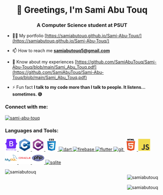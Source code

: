 <h1 align="center">🔹 Greetings, I'm Sami Abu Touq</h1>
<h3 align="center">A Computer Science student at PSUT</h3>

- 👨‍💻 My portfolio [https://samiabutouq.github.io/Sami-Abu-Touq/](https://samiabutouq.github.io/Sami-Abu-Touq/)

- 📫 How to reach me **samiabutouq5@gmail.com**

- 📄 Know about my experiences [https://github.com/SamiAbuTouq/Sami-Abu-Touq/blob/main/Sami_Abu_Touq.pdf](https://github.com/SamiAbuTouq/Sami-Abu-Touq/blob/main/Sami_Abu_Touq.pdf)

- ⚡ Fun fact **I talk to my code more than I talk to people. It listens… sometimes. 😅**

<h3 align="left">Connect with me:</h3>
<p align="left">
<a href="https://linkedin.com/in/sami-abu-touq" target="blank"><img align="center" src="https://raw.githubusercontent.com/rahuldkjain/github-profile-readme-generator/master/src/images/icons/Social/linked-in-alt.svg" alt="sami-abu-touq" height="30" width="40" /></a>
</p>

<h3 align="left">Languages and Tools:</h3>
<p align="left"> <a href="https://getbootstrap.com" target="_blank" rel="noreferrer"> <img src="https://raw.githubusercontent.com/devicons/devicon/master/icons/bootstrap/bootstrap-plain-wordmark.svg" alt="bootstrap" width="40" height="40"/> </a> <a href="https://www.w3schools.com/cpp/" target="_blank" rel="noreferrer"> <img src="https://raw.githubusercontent.com/devicons/devicon/master/icons/cplusplus/cplusplus-original.svg" alt="cplusplus" width="40" height="40"/> </a> <a href="https://www.w3schools.com/cs/" target="_blank" rel="noreferrer"> <img src="https://raw.githubusercontent.com/devicons/devicon/master/icons/csharp/csharp-original.svg" alt="csharp" width="40" height="40"/> </a> <a href="https://www.w3schools.com/css/" target="_blank" rel="noreferrer"> <img src="https://raw.githubusercontent.com/devicons/devicon/master/icons/css3/css3-original-wordmark.svg" alt="css3" width="40" height="40"/> </a> <a href="https://dart.dev" target="_blank" rel="noreferrer"> <img src="https://www.vectorlogo.zone/logos/dartlang/dartlang-icon.svg" alt="dart" width="40" height="40"/> </a> <a href="https://firebase.google.com/" target="_blank" rel="noreferrer"> <img src="https://www.vectorlogo.zone/logos/firebase/firebase-icon.svg" alt="firebase" width="40" height="40"/> </a> <a href="https://flutter.dev" target="_blank" rel="noreferrer"> <img src="https://www.vectorlogo.zone/logos/flutterio/flutterio-icon.svg" alt="flutter" width="40" height="40"/> </a> <a href="https://git-scm.com/" target="_blank" rel="noreferrer"> <img src="https://www.vectorlogo.zone/logos/git-scm/git-scm-icon.svg" alt="git" width="40" height="40"/> </a> <a href="https://www.w3.org/html/" target="_blank" rel="noreferrer"> <img src="https://raw.githubusercontent.com/devicons/devicon/master/icons/html5/html5-original-wordmark.svg" alt="html5" width="40" height="40"/> </a> <a href="https://developer.mozilla.org/en-US/docs/Web/JavaScript" target="_blank" rel="noreferrer"> <img src="https://raw.githubusercontent.com/devicons/devicon/master/icons/javascript/javascript-original.svg" alt="javascript" width="40" height="40"/> </a> <a href="https://www.mysql.com/" target="_blank" rel="noreferrer"> <img src="https://raw.githubusercontent.com/devicons/devicon/master/icons/mysql/mysql-original-wordmark.svg" alt="mysql" width="40" height="40"/> </a> <a href="https://www.oracle.com/" target="_blank" rel="noreferrer"> <img src="https://raw.githubusercontent.com/devicons/devicon/master/icons/oracle/oracle-original.svg" alt="oracle" width="40" height="40"/> </a> <a href="https://www.php.net" target="_blank" rel="noreferrer"> <img src="https://raw.githubusercontent.com/devicons/devicon/master/icons/php/php-original.svg" alt="php" width="40" height="40"/> </a> <a href="https://www.sqlite.org/" target="_blank" rel="noreferrer"> <img src="https://www.vectorlogo.zone/logos/sqlite/sqlite-icon.svg" alt="sqlite" width="40" height="40"/> </a> </p>

<p><img align="left" src="https://github-readme-stats.vercel.app/api/top-langs?username=samiabutouq&show_icons=true&theme=dark&bg_color=000000&locale=en&layout=compact" alt="samiabutouq"  height="200" width="400"/></p>

<p>&nbsp;<img align="center" src="https://github-readme-stats.vercel.app/api?username=samiabutouq&show_icons=true&theme=dark&locale=en" alt="samiabutouq" height="200" width="400"/></p>

<p><img align="center" src="https://github-readme-streak-stats.herokuapp.com/?user=samiabutouq&theme=dark" alt="samiabutouq" height="200" width="400"/></p>
